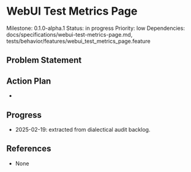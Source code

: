 # WebUI Test Metrics Page
Milestone: 0.1.0-alpha.1
Status: in progress
Priority: low
Dependencies: docs/specifications/webui-test-metrics-page.md, tests/behavior/features/webui_test_metrics_page.feature

## Problem Statement
<description>


## Action Plan
- <tasks>

## Progress
- 2025-02-19: extracted from dialectical audit backlog.

## References
- None
